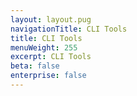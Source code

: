 ```yaml
---
layout: layout.pug
navigationTitle: CLI Tools
title: CLI Tools
menuWeight: 255
excerpt: CLI Tools
beta: false
enterprise: false
---
```

